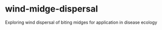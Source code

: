 # wind-midge-dispersal
Exploring wind dispersal of biting midges for application in disease ecology
